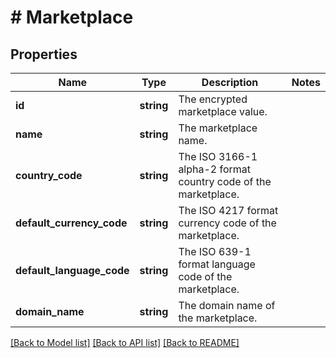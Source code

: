 # # Marketplace

## Properties

Name | Type | Description | Notes
------------ | ------------- | ------------- | -------------
**id** | **string** | The encrypted marketplace value. |
**name** | **string** | The marketplace name. |
**country_code** | **string** | The ISO 3166-1 alpha-2 format country code of the marketplace. |
**default_currency_code** | **string** | The ISO 4217 format currency code of the marketplace. |
**default_language_code** | **string** | The ISO 639-1 format language code of the marketplace. |
**domain_name** | **string** | The domain name of the marketplace. |

[[Back to Model list]](../../README.md#models) [[Back to API list]](../../README.md#endpoints) [[Back to README]](../../README.md)
